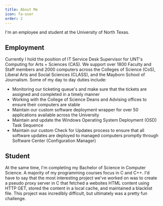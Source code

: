 ```yaml
---
title: About Me
icon: fa-user
order: 2
---
```


I'm an employee and student at the University of North Texas.

## Employment

Currently I hold the position of IT Service Desk Supervisor for UNT's Computing for Arts + Sciences (CAS). We support over 1800 Faculty and Staff members and 2000 computers across the Colleges of Science (CoS), Liberal Arts and Social Sciences (CLASS), and the Mayborn School of Journalism. Some of my day to day duties include:

* Monitoring our ticketing queue's and make sure that the tickets are assigned and completed in a timely manner
* Working with the College of Science Deans and Advising offices to ensure their computers are stable
* Maintain our custom software deployment wrapper for over 50 applications available across the University
* Maintain and update the Windows Operating System Deployment (OSD) Task Sequence
* Maintain our custom Check for Updates process to ensure that all software updates are deployed to managed computers promptly through Software Center (Configuration Manager)

## Student

At the same time, I'm completing my Bachelor of Science in Computer Science. A majority of my programming courses focus in C and C++. I'd have to say that the most interesting project we've worked on was to create a pseudo proxy server in C that fetched a websites HTML content using HTTP GET, stored the content in a local cache, and maintained a blacklist file. This project was incredibly difficult, but ultimately was a pretty fun challenge.